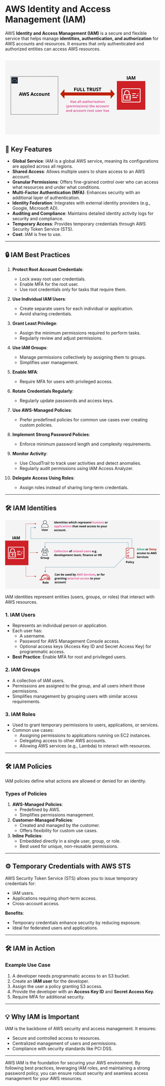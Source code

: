 # AWS Identity and Access Management (IAM)

AWS **Identity and Access Management (IAM)** is a secure and flexible service that helps manage **identities, authentication, and authorization** for AWS accounts and resources. It ensures that only authenticated and authorized entities can access AWS resources.

## <div style="text-align: center"><img src="images/aws-account-with-iam.png" alt="alt text" /></div>

## 🌟 **Key Features**

- **Global Service**: IAM is a global AWS service, meaning its configurations are applied across all regions.
- **Shared Access**: Allows multiple users to share access to an AWS account.
- **Granular Permissions**: Offers fine-grained control over who can access what resources and under what conditions.
- **Multi-Factor Authentication (MFA)**: Enhances security with an additional layer of authentication.
- **Identity Federation**: Integrates with external identity providers (e.g., Google, Microsoft AD).
- **Auditing and Compliance**: Maintains detailed identity activity logs for security and compliance.
- **Temporary Access**: Provides temporary credentials through AWS Security Token Service (STS).
- **Cost**: IAM is free to use.

---

## 🔒 **IAM Best Practices**

1. **Protect Root Account Credentials**:

   - Lock away root user credentials.
   - Enable MFA for the root user.
   - Use root credentials only for tasks that require them.

2. **Use Individual IAM Users**:

   - Create separate users for each individual or application.
   - Avoid sharing credentials.

3. **Grant Least Privilege**:

   - Assign the minimum permissions required to perform tasks.
   - Regularly review and adjust permissions.

4. **Use IAM Groups**:

   - Manage permissions collectively by assigning them to groups.
   - Simplifies user management.

5. **Enable MFA**:

   - Require MFA for users with privileged access.

6. **Rotate Credentials Regularly**:

   - Regularly update passwords and access keys.

7. **Use AWS-Managed Policies**:

   - Prefer predefined policies for common use cases over creating custom policies.

8. **Implement Strong Password Policies**:

   - Enforce minimum password length and complexity requirements.

9. **Monitor Activity**:

   - Use CloudTrail to track user activities and detect anomalies.
   - Regularly audit permissions using IAM Access Analyzer.

10. **Delegate Access Using Roles**:
    - Assign roles instead of sharing long-term credentials.

---

## 🛠️ **IAM Identities**

<div style="text-align: center"><img src="images/iam-identities.png" alt="alt text" /></div>

IAM identities represent entities (users, groups, or roles) that interact with AWS resources.

### 1. **IAM Users**

- Represents an individual person or application.
- Each user has:
  - A username.
  - Password for AWS Management Console access.
  - Optional access keys (Access Key ID and Secret Access Key) for programmatic access.
- **Best Practice**: Enable MFA for root and privileged users.

### 2. **IAM Groups**

- A collection of IAM users.
- Permissions are assigned to the group, and all users inherit those permissions.
- Simplifies management by grouping users with similar access requirements.

### 3. **IAM Roles**

- Used to grant temporary permissions to users, applications, or services.
- Common use cases:
  - Assigning permissions to applications running on EC2 instances.
  - Delegating access to other AWS accounts.
  - Allowing AWS services (e.g., Lambda) to interact with resources.

---

## 🛠️ **IAM Policies**

IAM policies define what actions are allowed or denied for an identity.

### Types of Policies

1. **AWS-Managed Policies**:
   - Predefined by AWS.
   - Simplifies permissions management.
2. **Customer-Managed Policies**:
   - Created and managed by the customer.
   - Offers flexibility for custom use cases.
3. **Inline Policies**:
   - Embedded directly in a single user, group, or role.
   - Best used for unique, non-reusable permissions.

---

## ⚙️ **Temporary Credentials with AWS STS**

AWS Security Token Service (STS) allows you to issue temporary credentials for:

- IAM users.
- Applications requiring short-term access.
- Cross-account access.

**Benefits**:

- Temporary credentials enhance security by reducing exposure.
- Ideal for federated users and applications.

---

## 🛠️ **IAM in Action**

### Example Use Case

1. A developer needs programmatic access to an S3 bucket.
2. Create an **IAM user** for the developer.
3. Assign the user a policy granting S3 access.
4. Provide the developer with an **Access Key ID** and **Secret Access Key**.
5. Require MFA for additional security.

---

## 💡 **Why IAM is Important**

IAM is the backbone of AWS security and access management. It ensures:

- Secure and controlled access to resources.
- Centralized management of users and permissions.
- Compliance with security standards like PCI DSS.

---

AWS IAM is the foundation for securing your AWS environment. By following best practices, leveraging IAM roles, and maintaining a strong password policy, you can ensure robust security and seamless access management for your AWS resources.
